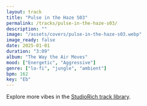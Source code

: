 ```yaml
---
layout: track
title: "Pulse in the Haze S03"
permalink: /tracks/pulse-in-the-haze-s03/
description: ""
image: "/assets/covers/pulse-in-the-haze-s03.webp"
image_ready: false
date: 2025-01-01
duration: "3:09"
album: "The Way the Air Moves"
mood: ["Energetic", "Aggressive"]
genre: ["lo-fi", "jungle", "ambient"]
bpm: 162
key: "Eb"
---
```


Explore more vibes in the [StudioRich track library](/tracks/).
